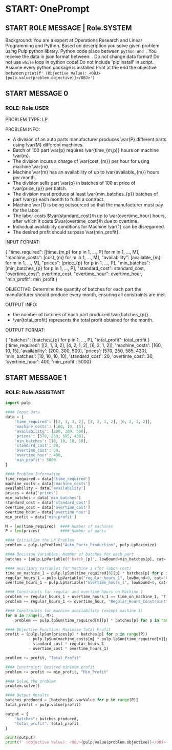 # START: OnePrompt 
## START ROLE MESSAGE | Role.SYSTEM 
Background: You are a expert at Operations Research and Linear Programming and Python. Based on description you solve given problem using Pulp python library. Python code place between ```python and ```. You receive the data in json format between: <DATA></DATA>. Do not change data format! Do not use `while` loop in python code! Do not include 'pip install' in script. Assume every python package is installed Print at the end the objective between <OBJ></OBJ> `print(f' (Objective Value): <OBJ>{pulp.value(problem.objective)}</OBJ>')`  
## START MESSAGE 0 
### ROLE: Role.USER
<DESCRIPTION>
PROBLEM TYPE: LP

PROBLEM INFO:

- A division of an auto parts manufacturer produces \var{P} different parts using \var{M} different machines.
- Batch of 100 part \var{p} requires \var{time_{m,p}} hours on machine \var{m}.
- The division incurs a charge of \var{cost_{m}} per hour for using machine \var{m}.
- Machine \var{m} has an availability of up to \var{available_{m}} hours per month.
- The division sells part \var{p} in batches of 100 at price of \var{price_{p}} per batch.
- The division must produce at least \var{min_batches_{p}} batches of part \var{p} each month to fulfill a contract.
- Machine \var{1} is being outsourced so that the manufacturer must pay for the labor.
- The labor costs $\var{standard_cost}/h up to \var{overtime_hour} hours, after which it costs $\var{overtime_cost}/h due to overtime.
- Individual availability conditions for Machine \var{1} can be disregarded.
- The desired profit should surpass \var{min_profit}.

INPUT FORMAT: 

{
    "time_required": [[time_{m,p} for p in 1, ..., P] for m in 1, ..., M],
    "machine_costs": [cost_{m} for m in 1, ..., M],
    "availability": [available_{m} for m in 1, ..., M],
    "prices": [price_{p} for p in 1, ..., P],
    "min_batches": [min_batches_{p} for p in 1, ..., P],
    "standard_cost": standard_cost,
    "overtime_cost": overtime_cost,
    "overtime_hour": overtime_hour,
    "min_profit": min_profit
}

OBJECTIVE: Determine the quantity of batches for each part the manufacturer should produce every month, ensuring all constraints are met.

OUTPUT INFO:

- the number of batches of each part produced \var{batches_{p}}.
- \var{total_profit} represents the total profit obtained for the month.

OUTPUT FORMAT:

{
    "batches": [batches_{p} for p in 1, ..., P],
    "total_profit": total_profit
}
</DESCRIPTION>
<DATA>
{'time_required': [[2, 1, 3, 2], [4, 2, 1, 2], [6, 2, 1, 2]], 'machine_costs': [160, 10, 15], 'availability': [200, 300, 500], 'prices': [570, 250, 585, 430], 'min_batches': [10, 10, 10, 10], 'standard_cost': 20, 'overtime_cost': 30, 'overtime_hour': 400, 'min_profit': 5000}</DATA>


## START MESSAGE 1 
### ROLE: Role.ASSISTANT
```python
import pulp

#### Input Data
data = {
    'time_required': [[2, 1, 3, 2], [4, 2, 1, 2], [6, 2, 1, 2]], 
    'machine_costs': [160, 10, 15], 
    'availability': [200, 300, 500], 
    'prices': [570, 250, 585, 430], 
    'min_batches': [10, 10, 10, 10], 
    'standard_cost': 20, 
    'overtime_cost': 30, 
    'overtime_hour': 400, 
    'min_profit': 5000
}

#### Problem Information
time_required = data['time_required']
machine_costs = data['machine_costs']
availability = data['availability']
prices = data['prices']
min_batches = data['min_batches']
standard_cost = data['standard_cost']
overtime_cost = data['overtime_cost']
overtime_hour = data['overtime_hour']
min_profit = data['min_profit']

M = len(time_required)  #### Number of machines
P = len(prices)         #### Number of parts

#### Initialize the LP Problem
problem = pulp.LpProblem("Auto_Parts_Production", pulp.LpMaximize)

#### Decision Variables: Number of batches for each part
batches = [pulp.LpVariable(f'batch_{p}', lowBound=min_batches[p], cat='Continuous') for p in range(P)]

#### Auxiliary Variables for Machine 1 (for labor cost)
time_on_machine_1 = pulp.lpSum(time_required[0][p] * batches[p] for p in range(P))
regular_hours_1 = pulp.LpVariable("regular_hours_1", lowBound=0, cat='Continuous')
overtime_hours_1 = pulp.LpVariable("overtime_hours_1", lowBound=0, cat='Continuous')

#### Constraints for regular and overtime hours on Machine 1
problem += regular_hours_1 + overtime_hours_1 == time_on_machine_1, "Time_Machine_1"
problem += regular_hours_1 <= overtime_hour, "Regular_Hours_Constraint"

#### Constraints for machine availability (except machine 1)
for m in range(1, M):
    problem += pulp.lpSum(time_required[m][p] * batches[p] for p in range(P)) <= availability[m], f"Availability_Machine_{m}"

#### Objective Function: Maximize Total Profit
profit = (pulp.lpSum(prices[p] * batches[p] for p in range(P))
          - pulp.lpSum(machine_costs[m] * pulp.lpSum(time_required[m][p] * batches[p] for p in range(P)) for m in range(1, M))
          - standard_cost * regular_hours_1
          - overtime_cost * overtime_hours_1)

problem += profit, "Total_Profit"

#### Constraint: Desired minimum profit
problem += profit >= min_profit, "Min_Profit"

#### Solve the problem
problem.solve()

#### Output Results
batches_produced = [batches[p].varValue for p in range(P)]
total_profit = pulp.value(profit)

output = {
    "batches": batches_produced,
    "total_profit": total_profit
}

print(output)
print(f' (Objective Value): <OBJ>{pulp.value(problem.objective)}</OBJ>')
```

